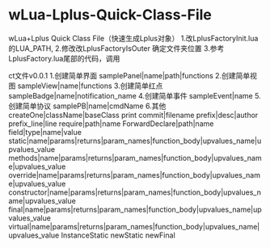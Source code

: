# wLua-Lplus-Quick-Class-File
wLua+Lplus Quick Class File（快速生成Lplus对象）
1.改LplusFactoryInit.lua的LUA_PATH,
2.修改改LplusFactoryIsOuter 确定文件夹位置
3.参考LplusFactory.lua尾部的代码，调用

ct文件v0.0.1
1.创建简单界面
samplePanel|name|path|functions
2.创建简单视图
sampleView|name|functions
3.创建简单红点
sampleBadge|name|notification_name
4.创建简单事件
sampleEvent|name
5.创建简单协议
samplePB|name|cmdName
6.其他
createOne|className|baseClass
print
commit|filename
prefix|desc|author
prefix_line|line
require|path|name
ForwardDeclare|path|name
field|type|name|value
static|name|params|returns|param_names|function_body|upvalues_name|upvalues_value
methods|name|params|returns|param_names|function_body|upvalues_name|upvalues_value
override|name|params|returns|param_names|function_body|upvalues_name|upvalues_value
constructor|name|params|returns|param_names|function_body|upvalues_name|upvalues_value
final|name|params|returns|param_names|function_body|upvalues_name|upvalues_value
virtual|name|params|returns|param_names|function_body|upvalues_name|upvalues_value
InstanceStatic
newStatic
newFinal
